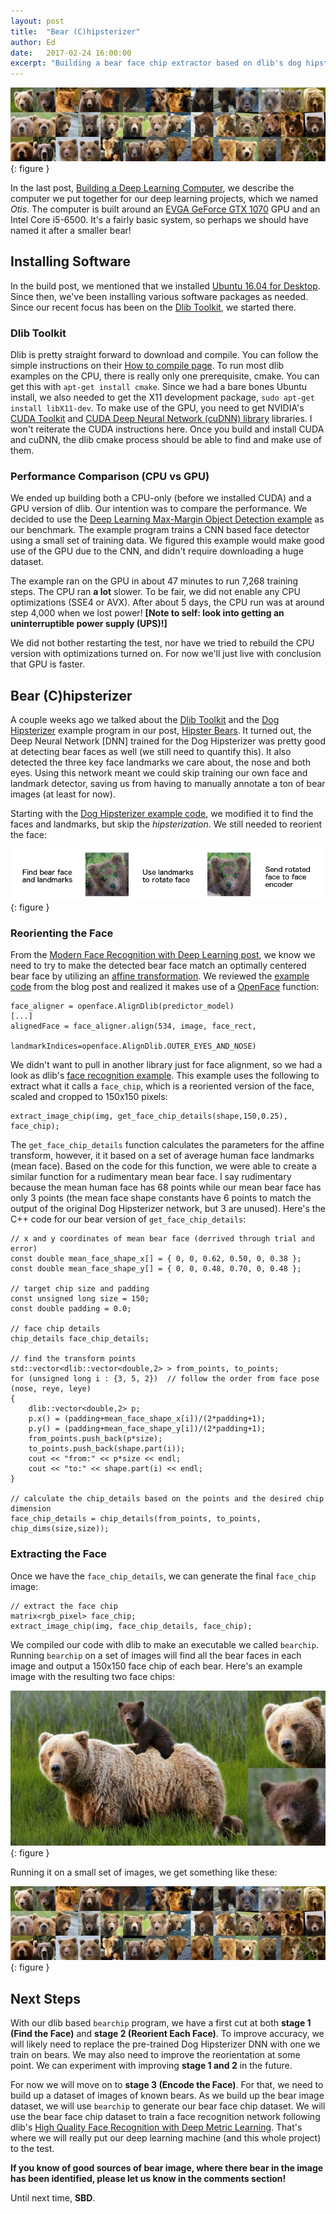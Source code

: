 ```yaml
---
layout: post
title:  "Bear (C)hipsterizer"
author: Ed
date:   2017-02-24 16:00:00
excerpt: "Building a bear face chip extractor based on dlib's dog hipsterizer example."
---
```

![Bear Face Chips](/assets/hipster-bears/images-front-chip.jpg){: figure }

In the last post, [Building a Deep Learning Computer](/2017/02/13/dl-computer-build.html), we describe the computer we put together for our deep learning projects, which we named *Otis*. The computer is built around an [EVGA GeForce GTX 1070](http://www.evga.com/products/product.aspx?pn=08G-P4-5173-KR) GPU and an Intel Core i5-6500. It's a fairly basic system, so perhaps we should have named it after a smaller bear!

## Installing Software

In the build post, we mentioned that we installed [Ubuntu 16.04 for Desktop](https://www.ubuntu.com/download/desktop). Since then, we've been installing various software packages as needed. Since our recent focus has been on the [Dlib Toolkit](http://dlib.net/), we started there.

### Dlib Toolkit

Dlib is pretty straight forward to download and compile. You can follow the simple instructions on their [How to compile page](http://dlib.net/compile.html). To run most dlib examples on the CPU, there is really only one prerequisite, cmake. You can get this with `apt-get install cmake`. Since we had a bare bones Ubuntu install, we also needed to get the X11 development package, `sudo apt-get install libX11-dev`. To make use of the GPU, you need to get NVIDIA's [CUDA Toolkit](https://developer.nvidia.com/cuda-toolkit) and [CUDA Deep Neural Network (cuDNN) library](https://developer.nvidia.com/cudnn) libraries. I won't reiterate the CUDA instructions here. Once you build and install CUDA and cuDNN, the dlib cmake process should be able to find and make use of them.

### Performance Comparison (CPU vs GPU)

We ended up building both a CPU-only (before we installed CUDA) and a GPU version of dlib. Our intention was to compare the performance. We decided to use the [Deep Learning Max-Margin Object Detection example](http://dlib.net/dnn_mmod_ex.cpp.html) as our benchmark. The example program trains a CNN based face detector using a small set of training data. We figured this example would make good use of the GPU due to the CNN, and didn't require downloading a huge dataset.

The example ran on the GPU in about 47 minutes to run 7,268 training steps. The CPU ran **a lot** slower. To be fair, we did not enable any CPU optimizations (SSE4 or AVX). After about 5 days, the CPU run was at around step 4,000 when we lost power! **[Note to self: look into getting an uninterruptible power supply (UPS)!]**

We did not bother restarting the test, nor have we tried to rebuild the CPU version with optimizations turned on. For now we'll just live with conclusion that GPU is faster.

## Bear (C)hipsterizer

A couple weeks ago we talked about the [Dlib Toolkit](http://dlib.net/) and the [Dog Hipsterizer](http://blog.dlib.net/2016/10/hipsterize-your-dog-with-deep-learning.html) example program in our post, [Hipster Bears](/2017/02/08/hipster-bears.html). It turned out, the Deep Neural Network [DNN] trained for the Dog Hipsterizer was pretty good at detecting bear faces as well (we still need to quantify this). It also detected the three key face landmarks we care about, the nose and both eyes. Using this network meant we could skip training our own face and landmark detector, saving us from having to manually annotate a ton of bear images (at least for now).

Starting with the [Dog Hipsterizer example code](http://dlib.net/dnn_mmod_dog_hipsterizer.cpp.html), we modified it to find the faces and landmarks, but skip the *hipsterization*. We still needed to reorient the face:

![Reorienting Bear Face](/assets/hipster-bears/reorienting-bears.png){: figure }

### Reorienting the Face

From the [Modern Face Recognition with Deep Learning post](https://medium.com/@ageitgey/machine-learning-is-fun-part-4-modern-face-recognition-with-deep-learning-c3cffc121d78), we know we need to try to make the detected bear face match an optimally centered bear face by utilizing an [affine transformation](https://en.wikipedia.org/wiki/Affine_transformation). We reviewed the [example code](https://gist.github.com/ageitgey/82d0ea0fdb56dc93cb9b716e7ceb364b) from the blog post and realized it makes use of a [OpenFace](https://cmusatyalab.github.io/openface/) function:

```
face_aligner = openface.AlignDlib(predictor_model)
[...]
alignedFace = face_aligner.align(534, image, face_rect,
                  landmarkIndices=openface.AlignDlib.OUTER_EYES_AND_NOSE)
```
We didn't want to pull in another library just for face alignment, so we had a look as dlib's [face recognition example](http://dlib.net/dnn_face_recognition_ex.cpp.html). This example uses the following to extract what it calls a `face_chip`, which is a reoriented version of the face, scaled and cropped to 150x150 pixels:

```
extract_image_chip(img, get_face_chip_details(shape,150,0.25), face_chip);
```

The `get_face_chip_details` function calculates the parameters for the affine transform, however, it it based on a set of average human face landmarks (mean face). Based on the code for this function, we were able to create a similar function for a rudimentary mean bear face. I say rudimentary because the mean human face has 68 points while our mean bear face has only 3 points (the mean face shape constants have 6 points to match the output of the original Dog Hipsterizer network, but 3 are unused). Here's the C++ code for our bear version of `get_face_chip_details`:

```
// x and y coordinates of mean bear face (derrived through trial and error)
const double mean_face_shape_x[] = { 0, 0, 0.62, 0.50, 0, 0.38 };
const double mean_face_shape_y[] = { 0, 0, 0.48, 0.70, 0, 0.48 };

// target chip size and padding
const unsigned long size = 150;
const double padding = 0.0;

// face chip details
chip_details face_chip_details;

// find the transform points
std::vector<dlib::vector<double,2> > from_points, to_points;
for (unsigned long i : {3, 5, 2})  // follow the order from face pose (nose, reye, leye)
{
    dlib::vector<double,2> p;
    p.x() = (padding+mean_face_shape_x[i])/(2*padding+1);
    p.y() = (padding+mean_face_shape_y[i])/(2*padding+1);
    from_points.push_back(p*size);
    to_points.push_back(shape.part(i));
    cout << "from:" << p*size << endl;
    cout << "to:" << shape.part(i) << endl;
}

// calculate the chip_details based on the points and the desired chip dimension
face_chip_details = chip_details(from_points, to_points, chip_dims(size,size));
```

### Extracting the Face

Once we have the `face_chip_details`, we can generate the final `face_chip` image:

```
// extract the face chip
matrix<rgb_pixel> face_chip;
extract_image_chip(img, face_chip_details, face_chip);
```

We compiled our code with dlib to make an executable we called `bearchip`. Running `bearchip` on a set of images will find all the bear faces in each image and output a 150x150 face chip of each bear. Here's an example image with the resulting two face chips:

![Bear Image with Face Chips](/assets/hipster-bears/images-front-with-chip.jpg){: figure }

Running it on a small set of images, we get something like these:

![Bear Face Chips](/assets/hipster-bears/images-front-chip.jpg){: figure }

## Next Steps

With our dlib based `bearchip` program, we have a first cut at both **stage 1 (Find the Face)** and **stage 2 (Reorient Each Face)**. To improve accuracy, we will likely need to replace the pre-trained Dog Hipsterizer DNN with one we train on bears. We may also need to improve the reorientation at some point. We can experiment with improving **stage 1 and 2** in the future.

For now we will move on to **stage 3 (Encode the Face)**. For that, we need to build up a dataset of images of known bears. As we build up the bear image dataset, we will use `bearchip` to generate our bear face chip dataset. We will use the bear face chip dataset to train a face recognition network following dlib's [High Quality Face Recognition with Deep Metric Learning](http://blog.dlib.net/2017/02/high-quality-face-recognition-with-deep.html). That's where we will really put our deep learning machine (and this whole project) to the test.

**If you know of good sources of bear image, where there bear in the image has been identified, please let us know in the comments section!**

Until next time, **SBD**.
